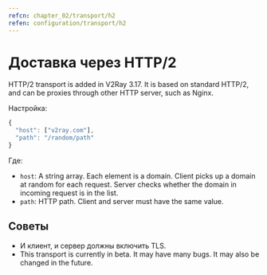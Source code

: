 ```yaml
---
refcn: chapter_02/transport/h2
refen: configuration/transport/h2
---
```

# Доставка через HTTP/2 

HTTP/2 transport is added in V2Ray 3.17. It is based on standard HTTP/2, and can be proxies through other HTTP server, such as Nginx.

Настройка:

```javascript
{
  "host": ["v2ray.com"],
  "path": "/random/path"
}
```

Где:

* `host`: A string array. Each element is a domain. Client picks up a domain at random for each request. Server checks whether the domain in incoming request is in the list.
* `path`: HTTP path. Client and server must have the same value.

## Советы

* И клиент, и сервер должны включить TLS.
* This transport is currently in beta. It may have many bugs. It may also be changed in the future.